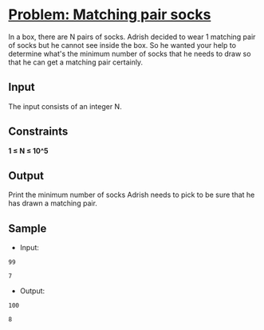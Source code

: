 # [Problem: Matching pair socks](https://my.newtonschool.co/playground/code/0q6pah553uhl)

In a box, there are N pairs of socks. Adrish decided to wear 1 matching pair of socks but he cannot see inside the box. So he wanted your help to determine what's the minimum number of socks that he needs to draw so that he can get a matching pair certainly.

## Input

The input consists of an integer N.

## Constraints

**1 ≤ N ≤ 10^5**

## Output

Print the minimum number of socks Adrish needs to pick to be sure that he has drawn a matching pair.

## Sample

- Input:
```
99

7
```

- Output:
```
100

8
```
